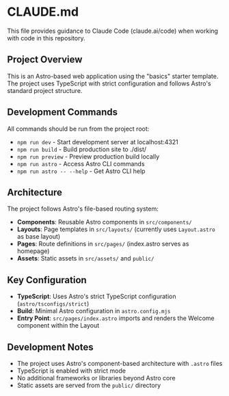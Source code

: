 # CLAUDE.md

This file provides guidance to Claude Code (claude.ai/code) when working with code in this repository.

## Project Overview

This is an Astro-based web application using the "basics" starter template. The project uses TypeScript with strict configuration and follows Astro's standard project structure.

## Development Commands

All commands should be run from the project root:

- `npm run dev` - Start development server at localhost:4321
- `npm run build` - Build production site to ./dist/
- `npm run preview` - Preview production build locally
- `npm run astro` - Access Astro CLI commands
- `npm run astro -- --help` - Get Astro CLI help

## Architecture

The project follows Astro's file-based routing system:

- **Components**: Reusable Astro components in `src/components/`
- **Layouts**: Page templates in `src/layouts/` (currently uses `Layout.astro` as base layout)
- **Pages**: Route definitions in `src/pages/` (index.astro serves as homepage)
- **Assets**: Static assets in `src/assets/` and `public/`

## Key Configuration

- **TypeScript**: Uses Astro's strict TypeScript configuration (`astro/tsconfigs/strict`)
- **Build**: Minimal Astro configuration in `astro.config.mjs`
- **Entry Point**: `src/pages/index.astro` imports and renders the Welcome component within the Layout

## Development Notes

- The project uses Astro's component-based architecture with `.astro` files
- TypeScript is enabled with strict mode
- No additional frameworks or libraries beyond Astro core
- Static assets are served from the `public/` directory